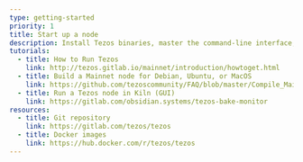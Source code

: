 ```yaml
---
type: getting-started
priority: 1
title: Start up a node
description: Install Tezos binaries, master the command-line interface, and start exploring the blockchain.
tutorials:
  - title: How to Run Tezos
    link: http://tezos.gitlab.io/mainnet/introduction/howtoget.html
  - title: Build a Mainnet node for Debian, Ubuntu, or MacOS
    link: https://github.com/tezoscommunity/FAQ/blob/master/Compile_Mainnet.md
  - title: Run a Tezos node in Kiln (GUI)
    link: https://gitlab.com/obsidian.systems/tezos-bake-monitor
resources:
  - title: Git repository
    link: https://gitlab.com/tezos/tezos
  - title: Docker images
    link: https://hub.docker.com/r/tezos/tezos
---
```

